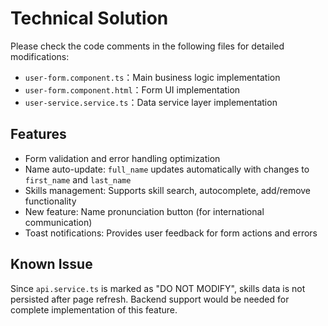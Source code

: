 # Technical Solution

Please check the code comments in the following files for detailed modifications:

- `user-form.component.ts`：Main business logic implementation
- `user-form.component.html`：Form UI implementation
- `user-service.service.ts`：Data service layer implementation

## Features

- Form validation and error handling optimization
- Name auto-update: `full_name` updates automatically with changes to `first_name` and `last_name`
- Skills management: Supports skill search, autocomplete, add/remove functionality
- New feature: Name pronunciation button (for international communication)
- Toast notifications: Provides user feedback for form actions and errors

## Known Issue

Since `api.service.ts` is marked as "DO NOT MODIFY", skills data is not persisted after page refresh. Backend support would be needed for complete implementation of this feature.
